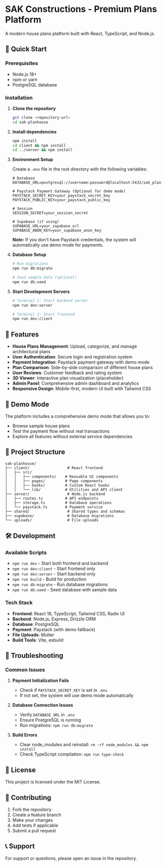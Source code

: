 # SAK Constructions - Premium Plans Platform

A modern house plans platform built with React, TypeScript, and Node.js.

## 🚀 Quick Start

### Prerequisites
- Node.js 18+ 
- npm or yarn
- PostgreSQL database

### Installation

1. **Clone the repository**
   ```bash
   git clone <repository-url>
   cd sak-planhouse
   ```

2. **Install dependencies**
   ```bash
   npm install
   cd client && npm install
   cd ../server && npm install
   ```

3. **Environment Setup**
   
   Create a `.env` file in the root directory with the following variables:
   
   ```env
   # Database
   DATABASE_URL=postgresql://username:password@localhost:5432/sak_planhouse
   
   # Paystack Payment Gateway (Optional for demo mode)
   PAYSTACK_SECRET_KEY=your_paystack_secret_key
   PAYSTACK_PUBLIC_KEY=your_paystack_public_key
   
   # Session
   SESSION_SECRET=your_session_secret
   
   # Supabase (if using)
   SUPABASE_URL=your_supabase_url
   SUPABASE_ANON_KEY=your_supabase_anon_key
   ```

   **Note:** If you don't have Paystack credentials, the system will automatically use demo mode for payments.

4. **Database Setup**
   ```bash
   # Run migrations
   npm run db:migrate
   
   # Seed sample data (optional)
   npm run db:seed
   ```

5. **Start Development Servers**
   ```bash
   # Terminal 1: Start backend server
   npm run dev:server
   
   # Terminal 2: Start frontend
   npm run dev:client
   ```

## 🔧 Features

- **House Plans Management**: Upload, categorize, and manage architectural plans
- **User Authentication**: Secure login and registration system
- **Payment Integration**: Paystack payment gateway with demo mode
- **Plan Comparison**: Side-by-side comparison of different house plans
- **User Reviews**: Customer feedback and rating system
- **3D Viewer**: Interactive plan visualization (placeholder)
- **Admin Panel**: Comprehensive admin dashboard and analytics
- **Responsive Design**: Mobile-first, modern UI built with Tailwind CSS

## 🎯 Demo Mode

The platform includes a comprehensive demo mode that allows you to:
- Browse sample house plans
- Test the payment flow without real transactions
- Explore all features without external service dependencies

## 📁 Project Structure

```
sak-planhouse/
├── client/                 # React frontend
│   ├── src/
│   │   ├── components/    # Reusable UI components
│   │   ├── pages/         # Page components
│   │   ├── hooks/         # Custom React hooks
│   │   └── lib/           # Utilities and API client
├── server/                 # Node.js backend
│   ├── routes.ts          # API endpoints
│   ├── storage.ts         # Database operations
│   └── paystack.ts        # Payment service
├── shared/                 # Shared types and schemas
├── supabase/               # Database migrations
└── uploads/                # File uploads
```

## 🛠️ Development

### Available Scripts

- `npm run dev` - Start both frontend and backend
- `npm run dev:client` - Start frontend only
- `npm run dev:server` - Start backend only
- `npm run build` - Build for production
- `npm run db:migrate` - Run database migrations
- `npm run db:seed` - Seed database with sample data

### Tech Stack

- **Frontend**: React 18, TypeScript, Tailwind CSS, Radix UI
- **Backend**: Node.js, Express, Drizzle ORM
- **Database**: PostgreSQL
- **Payment**: Paystack (with demo fallback)
- **File Uploads**: Multer
- **Build Tools**: Vite, esbuild

## 🚨 Troubleshooting

### Common Issues

1. **Payment Initialization Fails**
   - Check if `PAYSTACK_SECRET_KEY` is set in `.env`
   - If not set, the system will use demo mode automatically

2. **Database Connection Issues**
   - Verify `DATABASE_URL` in `.env`
   - Ensure PostgreSQL is running
   - Run migrations: `npm run db:migrate`

3. **Build Errors**
   - Clear node_modules and reinstall: `rm -rf node_modules && npm install`
   - Check TypeScript compilation: `npm run type-check`

## 📝 License

This project is licensed under the MIT License.

## 🤝 Contributing

1. Fork the repository
2. Create a feature branch
3. Make your changes
4. Add tests if applicable
5. Submit a pull request

## 📞 Support

For support or questions, please open an issue in the repository.

